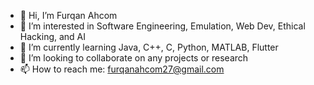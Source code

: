 - 👋 Hi, I’m Furqan Ahcom
- 👀 I’m interested in Software Engineering, Emulation, Web Dev, Ethical Hacking, and AI
- 🌱 I’m currently learning Java, C++, C, Python, MATLAB, Flutter
- 💞️ I’m looking to collaborate on any projects or research
- 📫 How to reach me: furqanahcom27@gmail.com

<!---
FAElite/FAElite is a ✨ special ✨ repository because its `README.md` (this file) appears on your GitHub profile.
You can click the Preview link to take a look at your changes.
--->
